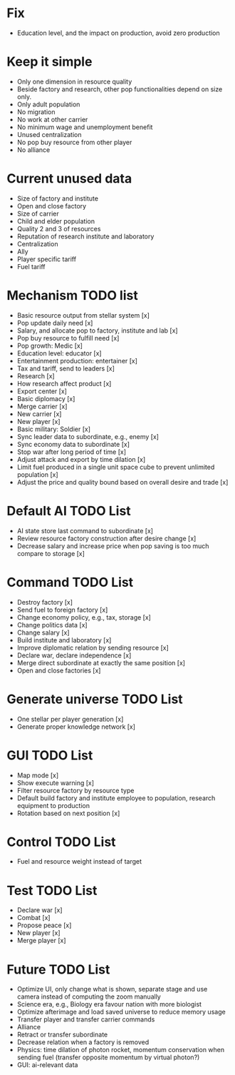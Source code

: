 # Fix
* Education level, and the impact on production, avoid zero production

# Keep it simple
* Only one dimension in resource quality
* Beside factory and research, other pop functionalities depend on size only.
* Only adult population
* No migration
* No work at other carrier
* No minimum wage and unemployment benefit
* Unused centralization
* No pop buy resource from other player
* No alliance

# Current unused data
* Size of factory and institute
* Open and close factory
* Size of carrier
* Child and elder population
* Quality 2 and 3 of resources
* Reputation of research institute and laboratory
* Centralization
* Ally
* Player specific tariff
* Fuel tariff

# Mechanism TODO list
* Basic resource output from stellar system [x]
* Pop update daily need [x]
* Salary, and allocate pop to factory, institute and lab [x]
* Pop buy resource to fulfill need [x]
* Pop growth: Medic [x]
* Education level: educator [x]
* Entertainment production: entertainer [x]
* Tax and tariff, send to leaders [x]
* Research [x]
* How research affect product [x]
* Export center [x]
* Basic diplomacy [x]
* Merge carrier [x]
* New carrier [x]
* New player [x]
* Basic military: Soldier [x]
* Sync leader data to subordinate, e.g., enemy [x]
* Sync economy data to subordinate [x]
* Stop war after long period of time [x]
* Adjust attack and export by time dilation [x]
* Limit fuel produced in a single unit space cube to prevent unlimited population [x]
* Adjust the price and quality bound based on overall desire and trade [x]

# Default AI TODO List
* AI state store last command to subordinate [x]
* Review resource factory construction after desire change [x]
* Decrease salary and increase price when pop saving is too much compare to storage [x]

# Command TODO List
* Destroy factory [x]
* Send fuel to foreign factory [x]
* Change economy policy, e.g., tax, storage [x]
* Change politics data [x]
* Change salary [x]
* Build institute and laboratory [x]
* Improve diplomatic relation by sending resource [x]
* Declare war, declare independence [x]
* Merge direct subordinate at exactly the same position [x]
* Open and close factories [x]

# Generate universe TODO List
* One stellar per player generation [x]
* Generate proper knowledge network [x]

# GUI TODO List
* Map mode [x]
* Show execute warning [x]
* Filter resource factory by resource type
* Default build factory and institute employee to population, research equipment to production
* Rotation based on next position [x]

# Control TODO List
* Fuel and resource weight instead of target

# Test TODO List
* Declare war [x]
* Combat [x]
* Propose peace [x]
* New player [x]
* Merge player [x]

# Future TODO List
* Optimize UI, only change what is shown, separate stage and use camera instead of
computing the zoom manually
* Science era, e.g., Biology era favour nation with more biologist
* Optimize afterimage and load saved universe to reduce memory usage
* Transfer player and transfer carrier commands
* Alliance
* Retract or transfer subordinate
* Decrease relation when a factory is removed
* Physics: time dilation of photon rocket, momentum conservation when sending fuel (transfer 
  opposite momentum by virtual photon?)
* GUI: ai-relevant data